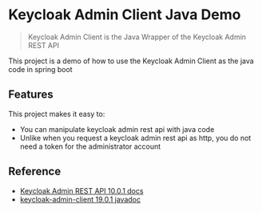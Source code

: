 # Keycloak Admin Client Java Demo 
> Keycloak Admin Client is the Java Wrapper of the Keycloak Admin REST API

This project is a demo of how to use the Keycloak Admin Client as the java code in spring boot

## Features

This project makes it easy to:
* You can manipulate keycloak admin rest api with java code
* Unlike when you request a keycloak admin rest api as http, you do not need a token for the administrator account

## Reference

- [Keycloak Admin REST API 10.0.1 docs](https://www.keycloak.org/docs-api/19.0.1/rest-api/index.html)
- [keycloak-admin-client 19.0.1 javadoc](https://javadoc.io/doc/org.keycloak/keycloak-admin-client/19.0.1/index.html)